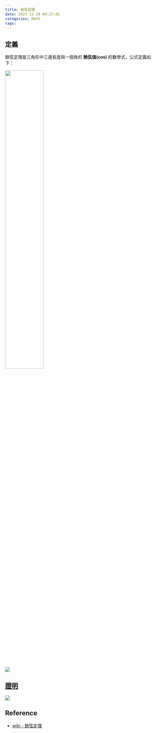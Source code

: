 ```yaml
---
title: 餘弦定理
date: 2023-12-10 09:27:01
categories: Math
tags:
---
```


## 定義
餘弦定理是三角形中三邊長度與一個角的 **餘弦值(cos)** 的數學式，公式定義如下：

<img src="三角形.png" width="50%" height="50%">
<br />
<img src="定義.png">

## [證明](https://www.mathcha.io/editor/6l5ZmHXkClosYltp1OknvCMqg4glSdpYg9NCzEOexK)

<img src="證明.png">

## Reference
- [wiki - 餘弦定理](https://zh.wikipedia.org/zh-tw/%E9%A4%98%E5%BC%A6%E5%AE%9A%E7%90%86)